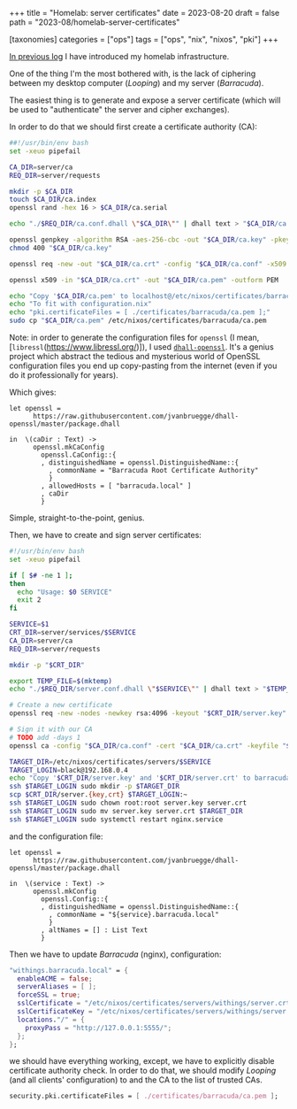+++
title = "Homelab: server certificates"
date = 2023-08-20
draft = false
path = "2023-08/homelab-server-certificates"

[taxonomies]
categories = ["ops"]
tags = ["ops", "nix", "nixos", "pki"]
+++

[In previous log](@/2023-08-16_homelab-init.md) I have introduced my homelab infrastructure.

One of the thing I'm the most bothered with, is the lack of ciphering between my desktop computer (_Looping_) and my server (_Barracuda_).

The easiest thing is to generate and expose a server certificate (which will be used to "authenticate" the server and cipher exchanges).

In order to do that we should first create a certificate authority (CA):

```bash
##!/usr/bin/env bash
set -xeuo pipefail

CA_DIR=server/ca
REQ_DIR=server/requests

mkdir -p $CA_DIR
touch $CA_DIR/ca.index
openssl rand -hex 16 > $CA_DIR/ca.serial

echo "./$REQ_DIR/ca.conf.dhall \"$CA_DIR\"" | dhall text > "$CA_DIR/ca.conf"

openssl genpkey -algorithm RSA -aes-256-cbc -out "$CA_DIR/ca.key" -pkeyopt rsa_keygen_bits:4096
chmod 400 "$CA_DIR/ca.key"

openssl req -new -out "$CA_DIR/ca.crt" -config "$CA_DIR/ca.conf" -x509 -days 365 -key "$CA_DIR/ca.key"

openssl x509 -in "$CA_DIR/ca.crt" -out "$CA_DIR/ca.pem" -outform PEM

echo "Copy '$CA_DIR/ca.pem' to localhost@/etc/nixos/certificates/barracuda/ca.pem"
echo "To fit with configuration.nix"
echo "pki.certificateFiles = [ ./certificates/barracuda/ca.pem ];"
sudo cp "$CA_DIR/ca.pem" /etc/nixos/certificates/barracuda/ca.pem
```

Note: in order to generate the configuration files for `openssl` (I mean, [`libressl`(https://www.libressl.org/)]),
I used [`dhall-openssl`](https://github.com/jvanbruegge/dhall-openssl).
It's a genius project which abstract the tedious and mysterious world of OpenSSL configuration files you end up copy-pasting
from the internet (even if you do it professionally for years).

Which gives:

```dhall
let openssl =
      https://raw.githubusercontent.com/jvanbruegge/dhall-openssl/master/package.dhall

in  \(caDir : Text) ->
      openssl.mkCaConfig
        openssl.CaConfig::{
        , distinguishedName = openssl.DistinguishedName::{
          , commonName = "Barracuda Root Certificate Authority"
          }
        , allowedHosts = [ "barracuda.local" ]
        , caDir
        }
```

Simple, straight-to-the-point, genius.

Then, we have to create and sign server certificates:

```bash
#!/usr/bin/env bash
set -xeuo pipefail

if [ $# -ne 1 ];
then
  echo "Usage: $0 SERVICE"
  exit 2
fi

SERVICE=$1
CRT_DIR=server/services/$SERVICE
CA_DIR=server/ca
REQ_DIR=server/requests

mkdir -p "$CRT_DIR"

export TEMP_FILE=$(mktemp)
echo "./$REQ_DIR/server.conf.dhall \"$SERVICE\"" | dhall text > "$TEMP_FILE"

# Create a new certificate
openssl req -new -nodes -newkey rsa:4096 -keyout "$CRT_DIR/server.key" -out "$CRT_DIR/server.csr" -config "$TEMP_FILE"

# Sign it with our CA
# TODO add -days 1
openssl ca -config "$CA_DIR/ca.conf" -cert "$CA_DIR/ca.crt" -keyfile "$CA_DIR/ca.key" -out "$CRT_DIR/server.crt" -infiles "$CRT_DIR/server.csr"

TARGET_DIR=/etc/nixos/certificates/servers/$SERVICE
TARGET_LOGIN=black@192.168.0.4
echo "Copy '$CRT_DIR/server.key' and '$CRT_DIR/server.crt' to barracuda@$TARGET_DIR"
ssh $TARGET_LOGIN sudo mkdir -p $TARGET_DIR
scp $CRT_DIR/server.{key,crt} $TARGET_LOGIN:~
ssh $TARGET_LOGIN sudo chown root:root server.key server.crt
ssh $TARGET_LOGIN sudo mv server.key server.crt $TARGET_DIR
ssh $TARGET_LOGIN sudo systemctl restart nginx.service
```

and the configuration file:

```dhall
let openssl =
      https://raw.githubusercontent.com/jvanbruegge/dhall-openssl/master/package.dhall

in  \(service : Text) ->
      openssl.mkConfig
        openssl.Config::{
        , distinguishedName = openssl.DistinguishedName::{
          , commonName = "${service}.barracuda.local"
          }
        , altNames = [] : List Text
        }
```

Then we have to update _Barracuda_ (nginx), configuration:

```nix
"withings.barracuda.local" = {
  enableACME = false;
  serverAliases = [ ];
  forceSSL = true;
  sslCertificate = "/etc/nixos/certificates/servers/withings/server.crt";
  sslCertificateKey = "/etc/nixos/certificates/servers/withings/server.key";
  locations."/" = {
    proxyPass = "http://127.0.0.1:5555/";
  };
};
```

we should have everything working, except, we have to explicitly disable certificate authority check.
In order to do that, we should modify _Looping_ (and all clients' configuration) to and the CA to the list of trusted CAs.

```nix
security.pki.certificateFiles = [ ./certificates/barracuda/ca.pem ];
```
